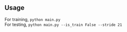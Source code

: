 
## Usage
For training, `python main.py`
<br>
For testing, `python main.py --is_train False --stride 21`
